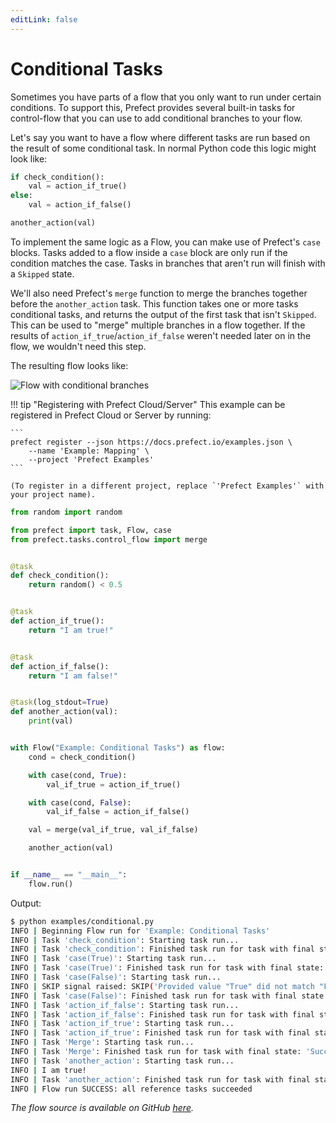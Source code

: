 ```yaml
---
editLink: false
---
```



# Conditional Tasks

Sometimes you have parts of a flow that you only want to run under certain
conditions. To support this, Prefect provides several built-in tasks for
control-flow that you can use to add
conditional branches to your flow.

Let's say you want to have a flow where different tasks are run based on the
result of some conditional task.  In normal Python code this logic might look
like:

```python
if check_condition():
    val = action_if_true()
else:
    val = action_if_false()

another_action(val)
```

To implement the same logic as a Flow, you can make use of Prefect's `case`
blocks. Tasks added to a flow inside a `case` block are only run if the
condition matches the case. Tasks in branches that aren't run will finish with
a `Skipped` state.

We'll also need Prefect's `merge` function to merge the branches together
before the `another_action` task. This function takes one or more tasks
conditional tasks, and returns the output of the first task that isn't
`Skipped`. This can be used to "merge" multiple branches in a flow together. If
the results of `action_if_true`/`action_if_false` weren't needed later on in
the flow, we wouldn't need this step.

The resulting flow looks like:

![Flow with conditional branches](/img/idioms/conditional-branches-merge.png)


!!! tip "Registering with Prefect Cloud/Server"
    This example can be registered in Prefect Cloud or Server by running:

    ```
    prefect register --json https://docs.prefect.io/examples.json \
        --name 'Example: Mapping' \
        --project 'Prefect Examples'
    ```

    (To register in a different project, replace `'Prefect Examples'` with your project name).

```python
from random import random

from prefect import task, Flow, case
from prefect.tasks.control_flow import merge


@task
def check_condition():
    return random() < 0.5


@task
def action_if_true():
    return "I am true!"


@task
def action_if_false():
    return "I am false!"


@task(log_stdout=True)
def another_action(val):
    print(val)


with Flow("Example: Conditional Tasks") as flow:
    cond = check_condition()

    with case(cond, True):
        val_if_true = action_if_true()

    with case(cond, False):
        val_if_false = action_if_false()

    val = merge(val_if_true, val_if_false)

    another_action(val)


if __name__ == "__main__":
    flow.run()
```

Output: 

```bash
$ python examples/conditional.py
INFO | Beginning Flow run for 'Example: Conditional Tasks'
INFO | Task 'check_condition': Starting task run...
INFO | Task 'check_condition': Finished task run for task with final state: 'Success'
INFO | Task 'case(True)': Starting task run...
INFO | Task 'case(True)': Finished task run for task with final state: 'Success'
INFO | Task 'case(False)': Starting task run...
INFO | SKIP signal raised: SKIP('Provided value "True" did not match "False"')
INFO | Task 'case(False)': Finished task run for task with final state: 'Skipped'
INFO | Task 'action_if_false': Starting task run...
INFO | Task 'action_if_false': Finished task run for task with final state: 'Skipped'
INFO | Task 'action_if_true': Starting task run...
INFO | Task 'action_if_true': Finished task run for task with final state: 'Success'
INFO | Task 'Merge': Starting task run...
INFO | Task 'Merge': Finished task run for task with final state: 'Success'
INFO | Task 'another_action': Starting task run...
INFO | I am true!
INFO | Task 'another_action': Finished task run for task with final state: 'Success'
INFO | Flow run SUCCESS: all reference tasks succeeded
```

*The flow source is available on GitHub [here](https://github.com/PrefectHQ/prefect/blob/master/examples/conditional.py).*